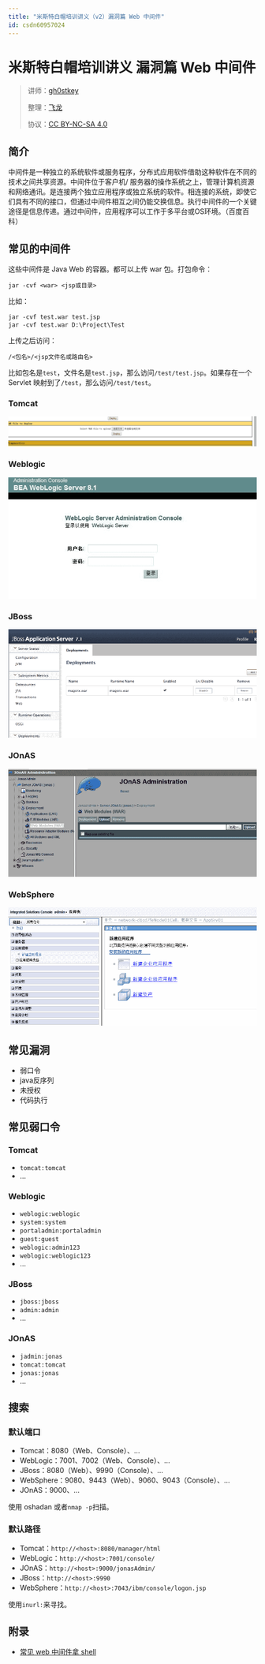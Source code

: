 ```yaml
---
title: "米斯特白帽培训讲义（v2）漏洞篇 Web 中间件"
id: csdn60957024
---
```


# 米斯特白帽培训讲义 漏洞篇 Web 中间件

> 讲师：[gh0stkey](https://www.zhihu.com/people/gh0stkey/answers)
> 
> 整理：[飞龙](https://github.com/)
> 
> 协议：[CC BY-NC-SA 4.0](http://creativecommons.org/licenses/by-nc-sa/4.0)

## 简介

中间件是一种独立的系统软件或服务程序，分布式应用软件借助这种软件在不同的技术之间共享资源。中间件位于客户机/ 服务器的操作系统之上，管理计算机资源和网络通讯。是连接两个独立应用程序或独立系统的软件。相连接的系统，即使它们具有不同的接口，但通过中间件相互之间仍能交换信息。执行中间件的一个关键途径是信息传递。通过中间件，应用程序可以工作于多平台或OS环境。（百度百科）

## 常见的中间件

这些中间件是 Java Web 的容器。都可以上传 war 包。打包命令：

```
jar -cvf <war> <jsp或目录>
```

比如：

```
jar -cvf test.war test.jsp
jar -cvf test.war D:\Project\Test
```

上传之后访问：

```
/<包名>/<jsp文件名或路由名>
```

比如包名是`test`，文件名是`test.jsp`，那么访问`/test/test.jsp`。如果存在一个 Servlet 映射到了`/test`，那么访问`/test/test`。

### Tomcat

![](../img/16d83f86343b8ee4c0ff0797e60ca20e.png)

### Weblogic

![](../img/81ffee4deaf7aca5131290b3b81435e6.png)

### JBoss

![](../img/f48ded34f82e5362e71207c3919f71e6.png)

### JOnAS

![](../img/00ab35e14847fcfd4812e052b68046dc.png)

### WebSphere

![](../img/954d0b1e96908b9377fef7a1b8701bf0.png)

## 常见漏洞

*   弱口令
*   java反序列
*   未授权
*   代码执行

## 常见弱口令

### Tomcat

*   `tomcat:tomcat`
*   …

### Weblogic

*   `weblogic:weblogic`
*   `system:system`
*   `portaladmin:portaladmin`
*   `guest:guest`
*   `weblogic:admin123`
*   `weblogic:weblogic123`
*   …

### JBoss

*   `jboss:jboss`
*   `admin:admin`
*   …

### JOnAS

*   `jadmin:jonas`
*   `tomcat:tomcat`
*   `jonas:jonas`
*   …

## 搜索

### 默认端口

*   Tomcat：8080（Web、Console）、…
*   WebLogic：7001、7002（Web、Console）、…
*   JBoss：8080（Web）、9990（Console）、…
*   WebSphere：9080、9443（Web）、9060、9043（Console）、…
*   JOnAS：9000、…

使用 oshadan 或者`nmap -p`扫描。

### 默认路径

*   Tomcat：`http://<host>:8080/manager/html`
*   WebLogic：`http://<host>:7001/console/`
*   JOnAS：`http://<host>:9000/jonasAdmin/`
*   JBoss：`http://<host>:9990`
*   WebSphere：`http://<host>:7043/ibm/console/logon.jsp`

使用`inurl:`来寻找。

## 附录

*   [常见 web 中间件拿 shell](http://www.2cto.com/article/201306/221832.html)